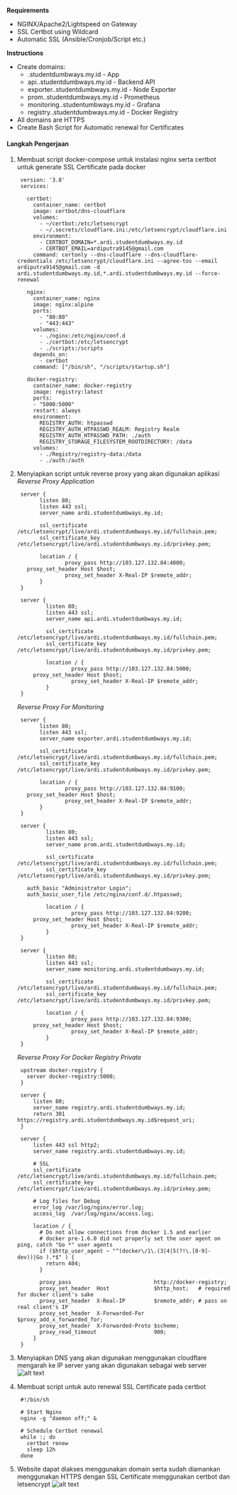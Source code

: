**Requirements**
- NGINX/Apache2/Lightspeed on Gateway
- SSL Certbot using Wildcard
- Automatic SSL (Ansible/Cronjob/Script etc.)

**Instructions**
- Create domains:
  - <name>.studentdumbways.my.id - App
  - api.<name>.studentdumbways.my.id - Backend API
  - exporter.<name>.studentdumbways.my.id - Node Exporter
  - prom.<name>.studentdumbways.my.id - Prometheus
  - monitoring.<name>.studentumbways.my.id - Grafana
  - registry.<name>.studentdumbways.my.id - Docker Registry
- All domains are HTTPS
- Create Bash Script for Automatic renewal for Certificates

#### Langkah Pengerjaan
1. Membuat script docker-compose untuk instalasi nginx serta certbot untuk generate SSL Certificate pada docker 
   ```
    version: '3.8'
    services:

      certbot:
        container_name: certbot
        image: certbot/dns-cloudflare
        volumes:
          - ~/certbot:/etc/letsencrypt
          - ~/.secrets/cloudflare.ini:/etc/letsencrypt/cloudflare.ini
        environment:
          - CERTBOT_DOMAIN=*.ardi.studentdumbways.my.id
          - CERTBOT_EMAIL=ardiputra9145@gmail.com
        command: certonly --dns-cloudflare --dns-cloudflare-credentials /etc/letsencrypt/cloudflare.ini --agree-tos --email ardiputra9145@gmail.com -d ardi.studentdumbways.my.id,*.ardi.studentdumbways.my.id --force-renewal

      nginx:
        container_name: nginx
        image: nginx:alpine
        ports:
          - "80:80"
          - "443:443"
        volumes:
          - ./nginx:/etc/nginx/conf.d
          - ./certbot:/etc/letsencrypt
          - ./scripts:/scripts
        depends_on:
          - certbot
        command: ["/bin/sh", "/scripts/startup.sh"]

      docker-registry:
        container_name: docker-registry
        image: registry:latest
        ports:
        - "5000:5000"
        restart: always
        environment:
          REGISTRY_AUTH: htpasswd
          REGISTRY_AUTH_HTPASSWD_REALM: Registry Realm
          REGISTRY_AUTH_HTPASSWD_PATH: ./auth
          REGISTRY_STORAGE_FILESYSTEM_ROOTDIRECTORY: /data
        volumes:
          - ./Registry/registry-data:/data
          - ./auth:/auth
   ```

2. Menyiapkan script untuk reverse proxy yang akan digunakan aplikasi</br>
   *Reverse Proxy Application*
   ```
    server {
          listen 80;
          listen 443 ssl;
          server_name ardi.studentdumbways.my.id;

          ssl_certificate /etc/letsencrypt/live/ardi.studentdumbways.my.id/fullchain.pem;
          ssl_certificate_key /etc/letsencrypt/live/ardi.studentdumbways.my.id/privkey.pem;

          location / {
                  proxy_pass http://103.127.132.84:4000;
      proxy_set_header Host $host;
                  proxy_set_header X-Real-IP $remote_addr;
          }
    }

    server {
            listen 80;
            listen 443 ssl;
            server_name api.ardi.studentdumbways.my.id;

            ssl_certificate /etc/letsencrypt/live/ardi.studentdumbways.my.id/fullchain.pem;
            ssl_certificate_key /etc/letsencrypt/live/ardi.studentdumbways.my.id/privkey.pem;

            location / {
                    proxy_pass http://103.127.132.84:5000;
        proxy_set_header Host $host;
                    proxy_set_header X-Real-IP $remote_addr;
            }
    }

   ```
   *Reverse Proxy For Monitoring*
   ```
    server {
          listen 80;
          listen 443 ssl;
          server_name exporter.ardi.studentdumbways.my.id;

          ssl_certificate /etc/letsencrypt/live/ardi.studentdumbways.my.id/fullchain.pem;
          ssl_certificate_key /etc/letsencrypt/live/ardi.studentdumbways.my.id/privkey.pem;

          location / {
                  proxy_pass http://103.127.132.84:9100;
      proxy_set_header Host $host;
                  proxy_set_header X-Real-IP $remote_addr;
          }
    }

    server {
            listen 80;
            listen 443 ssl;
            server_name prom.ardi.studentdumbways.my.id;

            ssl_certificate /etc/letsencrypt/live/ardi.studentdumbways.my.id/fullchain.pem;
            ssl_certificate_key /etc/letsencrypt/live/ardi.studentdumbways.my.id/privkey.pem;

      auth_basic "Administrator Login";
      auth_basic_user_file /etc/nginx/conf.d/.htpasswd;

            location / {
                    proxy_pass http://103.127.132.84:9200;
        proxy_set_header Host $host;
                    proxy_set_header X-Real-IP $remote_addr;
            }
    }

    server {
            listen 80;
            listen 443 ssl;
            server_name monitoring.ardi.studentdumbways.my.id;

            ssl_certificate /etc/letsencrypt/live/ardi.studentdumbways.my.id/fullchain.pem;
            ssl_certificate_key /etc/letsencrypt/live/ardi.studentdumbways.my.id/privkey.pem;

            location / {
                    proxy_pass http://103.127.132.84:9300;
        proxy_set_header Host $host;
                    proxy_set_header X-Real-IP $remote_addr;
            }
    }

   ```
   *Reverse Proxy For Docker Registry Private*
   ```
    upstream docker-registry {
      server docker-registry:5000;
    }

    server {
        listen 80;
        server_name registry.ardi.studentdumbways.my.id;
        return 301 https://registry.ardi.studentdumbways.my.id$request_uri;
    }

    server {
        listen 443 ssl http2;
        server_name registry.ardi.studentdumbways.my.id;

        # SSL
        ssl_certificate /etc/letsencrypt/live/ardi.studentdumbways.my.id/fullchain.pem;
        ssl_certificate_key /etc/letsencrypt/live/ardi.studentdumbways.my.id/privkey.pem;

        # Log files for Debug
        error_log /var/log/nginx/error.log;
        access_log  /var/log/nginx/access.log;

        location / {
          # Do not allow connections from docker 1.5 and earlier
          # docker pre-1.6.0 did not properly set the user agent on ping, catch "Go *" user agents
          if ($http_user_agent ~ "^(docker\/1\.(3|4|5(?!\.[0-9]-dev))|Go ).*$" ) {
            return 404;
          }

          proxy_pass                          http://docker-registry;
          proxy_set_header  Host              $http_host;   # required for docker client's sake
          proxy_set_header  X-Real-IP         $remote_addr; # pass on real client's IP
          proxy_set_header  X-Forwarded-For   $proxy_add_x_forwarded_for;
          proxy_set_header  X-Forwarded-Proto $scheme;
          proxy_read_timeout                  900;
        }
    }
   ```

3. Menyiapkan DNS yang akan digunakan menggunakan cloudflare mengarah ke IP server yang akan digunakan sebagai web server
   ![alt text](images/dns-cloudflare.png)

4. Membuat script untuk auto renewal SSL Certificate pada certbot
   ```
    #!/bin/sh

    # Start Nginx
    nginx -g "daemon off;" &

    # Schedule Certbot renewal
    while :; do
      certbot renew
      sleep 12h
    done
   ```

5. Website dapat diakses menggunakan domain serta sudah diamankan menggunakan HTTPS dengan SSL Certificate menggunakan certbot dan letsencrypt
   ![alt text](images/running-apps.png)